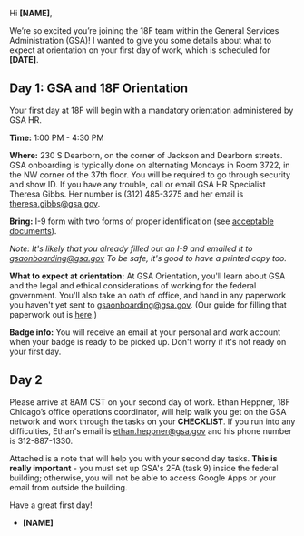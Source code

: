Hi **[NAME]**,

We’re so excited you’re joining the 18F team within the General Services Administration (GSA)! I wanted to give you some details about what to expect at orientation on your first day of work, which is scheduled for **[DATE]**.

## Day 1: GSA and 18F Orientation

Your first day at 18F will begin with a mandatory orientation administered by GSA HR.

**Time:** 1:00 PM - 4:30 PM

**Where:** 230 S Dearborn, on the corner of Jackson and Dearborn streets. GSA onboarding is typically done on alternating Mondays in Room 3722, in the NW corner of the 37th floor. You will be required to go through security and show ID. If you have any trouble, call or email GSA HR Specialist Theresa Gibbs. Her number is (312) 485-3275 and her email is theresa.gibbs@gsa.gov.

**Bring:** I-9 form with two forms of proper identification (see [acceptable documents](http://www.uscis.gov/i-9-central/acceptable-documents)).

*Note: It's likely that you already filled out an I-9 and emailed it to [gsaonboarding@gsa.gov](mailto:gsaonboarding@gsa.gov) To be safe, it's good to have a printed copy too.*

**What to expect at orientation:** At GSA Orientation, you'll learn about GSA and the legal and ethical considerations of working for the federal government. You'll also take an oath of office, and hand in any paperwork you haven't yet sent to [gsaonboarding@gsa.gov](mailto:gsaonboarding@gsa.gov). (Our guide for filling that paperwork out is [here](https://github.com/18F/onboarding-documents/blob/master/Forms/gsa-onboarding-forms.md).)

**Badge info:** You will receive an email at your personal and work account when your badge is ready to be picked up. Don't worry if it's not ready on your first day. 

## Day 2

Please arrive at 8AM CST on your second day of work. Ethan Heppner, 18F Chicago’s office operations coordinator, will help walk you get on the GSA network and work through the tasks on your **CHECKLIST**. If you run into any difficulties, Ethan's email is ethan.heppner@gsa.gov and his phone number is 312-887-1330.

Attached is a note that will help you with your second day tasks. **This is really important** - you must set up GSA's 2FA (task 9) inside the federal building; otherwise, you will not be able to access Google Apps or your email from outside the building. 

Have a great first day! 

- **[NAME]**


